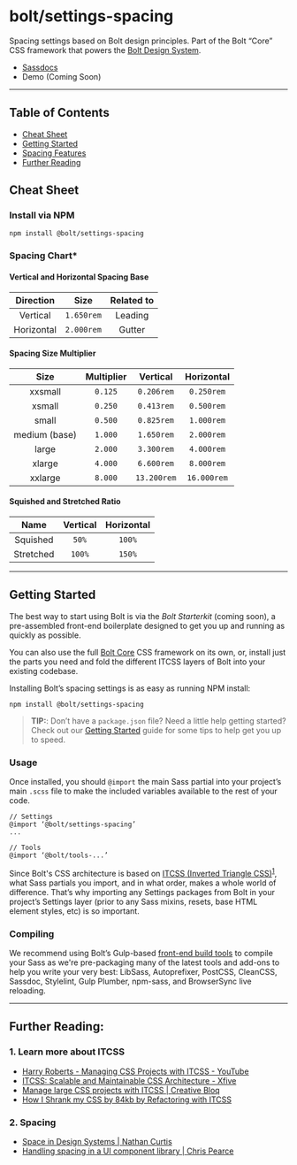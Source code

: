 # bolt/settings-spacing

Spacing settings based on Bolt design principles. Part of the Bolt “Core” CSS framework that powers the [Bolt Design System](https://www.boltdesignsystem.com).

- [Sassdocs](https://www.boltdesignsystem.com/docs/#settings:%20layout-variable-bolt-spacing-values)
- Demo (Coming Soon)

---

## Table of Contents

- [Cheat Sheet](#cheat-sheet)
- [Getting Started](#getting-started)
- [Spacing Features](#spacing-features)
- [Further Reading](#further-reading)

## Cheat Sheet

### Install via NPM

```
npm install @bolt/settings-spacing
```

### Spacing Chart\*

#### Vertical and Horizontal Spacing Base

| Direction  |    Size    | Related to |
| :--------: | :--------: | :--------: |
|  Vertical  | `1.650rem` |  Leading   |
| Horizontal | `2.000rem` |   Gutter   |

#### Spacing Size Multiplier

|     Size      | Multiplier |  Vertical   | Horizontal  |
| :-----------: | :--------: | :---------: | :---------: |
|    xxsmall    |  `0.125`   | `0.206rem`  | `0.250rem`  |
|    xsmall     |  `0.250`   | `0.413rem`  | `0.500rem`  |
|     small     |  `0.500`   | `0.825rem`  | `1.000rem`  |
| medium (base) |  `1.000`   | `1.650rem`  | `2.000rem`  |
|     large     |  `2.000`   | `3.300rem`  | `4.000rem`  |
|    xlarge     |  `4.000`   | `6.600rem`  | `8.000rem`  |
|    xxlarge    |  `8.000`   | `13.200rem` | `16.000rem` |

#### Squished and Stretched Ratio

|   Name    | Vertical | Horizontal |
| :-------: | :------: | :--------: |
| Squished  |  `50%`   |   `100%`   |
| Stretched |  `100%`  |   `150%`   |

---

## Getting Started

The best way to start using Bolt is via the _Bolt Starterkit_ (coming soon), a pre-assembled front-end boilerplate designed to get you up and running as quickly as possible.

You can also use the full [Bolt Core](https://www.npmjs.com/package/@bolt/core) CSS framework on its own, or, install just the parts you need and fold the different ITCSS layers of Bolt into your existing codebase.

Installing Bolt’s spacing settings is as easy as running NPM install:

```
npm install @bolt/settings-spacing
```

> **TIP:**: Don’t have a `package.json` file? Need a little help getting started? Check out our [Getting Started](https://www.boltdesignsystem.com/getting-started) guide for some tips to help get you up to speed.

### Usage

Once installed, you should `@import` the main Sass partial into your project’s main `.scss` file to make the included variables available to the rest of your code.

```
// Settings
@import ‘@bolt/settings-spacing’
...

// Tools
@import ‘@bolt/tools-...’
```

Since Bolt's CSS architecture is based on [ITCSS (Inverted Triangle CSS)](http://www.creativebloq.com/web-design/manage-large-css-projects-itcss-101517528)<sup>[1](#1-learn-more-about-itcss)</sup>, what Sass partials you import, and in what order, makes a whole world of difference. That’s why importing any Settings packages from Bolt in your project’s Settings layer (prior to any Sass mixins, resets, base HTML element styles, etc) is so important.

### Compiling

We recommend using Bolt’s Gulp-based [front-end build tools](https://www.npmjs.com/package/@bolt/build-tools) to compile your Sass as we're pre-packaging many of the latest tools and add-ons to help you write your very best: LibSass, Autoprefixer, PostCSS, CleanCSS, Sassdoc, Stylelint, Gulp Plumber, npm-sass, and BrowserSync live reloading.

---

## Further Reading:

### 1. Learn more about ITCSS

- [Harry Roberts - Managing CSS Projects with ITCSS - YouTube](https://www.youtube.com/watch?v=1OKZOV-iLj4)
- [ITCSS: Scalable and Maintainable CSS Architecture - Xfive](https://www.xfive.co/blog/itcss-scalable-maintainable-css-architecture/)
- [Manage large CSS projects with ITCSS | Creative Bloq](http://www.creativebloq.com/web-design/manage-large-css-projects-itcss-101517528)
- [How I Shrank my CSS by 84kb by Refactoring with ITCSS](https://medium.com/@jordankoschei/how-i-shrank-my-css-by-84kb-by-refactoring-with-itcss-2e8dafee123a)

### 2. Spacing

- [Space in Design Systems | Nathan Curtis ](https://medium.com/eightshapes-llc/space-in-design-systems-188bcbae0d62)
- [Handling spacing in a UI component library | Chris Pearce](https://medium.com/fed-or-dead/handling-spacing-in-a-ui-component-library-70f3b22ec89)
